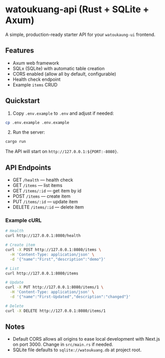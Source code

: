 # watoukuang-api (Rust + SQLite + Axum)

A simple, production-ready starter API for your `watoukaung-ui` frontend.

## Features
- Axum web framework
- SQLx (SQLite) with automatic table creation
- CORS enabled (allow all by default, configurable)
- Health check endpoint
- Example `items` CRUD

## Quickstart

1. Copy `.env.example` to `.env` and adjust if needed:

```bash
cp .env.example .env.example
```

2. Run the server:

```bash
cargo run
```

The API will start on `http://127.0.0.1:${PORT:-8080}`.

## API Endpoints

- GET `/health` — health check
- GET `/items` — list items
- GET `/items/:id` — get item by id
- POST `/items` — create item
- PUT `/items/:id` — update item
- DELETE `/items/:id` — delete item

### Example cURL

```bash
# Health
curl http://127.0.0.1:8080/health

# Create item
curl -X POST http://127.0.0.1:8080/items \
  -H 'Content-Type: application/json' \
  -d '{"name":"First","description":"demo"}'

# List
curl http://127.0.0.1:8080/items

# Update
curl -X PUT http://127.0.0.1:8080/items/1 \
  -H 'Content-Type: application/json' \
  -d '{"name":"First-Updated","description":"changed"}'

# Delete
curl -X DELETE http://127.0.0.1:8080/items/1
```

## Notes
- Default CORS allows all origins to ease local development with Next.js on port 3000. Change in `src/main.rs` if needed.
- SQLite file defaults to `sqlite://watoukuang.db` at project root.
